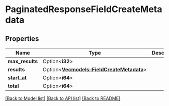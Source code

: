 # PaginatedResponseFieldCreateMetadata

## Properties

Name | Type | Description | Notes
------------ | ------------- | ------------- | -------------
**max_results** | Option<**i32**> |  | [optional]
**results** | Option<[**Vec<models::FieldCreateMetadata>**](FieldCreateMetadata.md)> |  | [optional]
**start_at** | Option<**i64**> |  | [optional]
**total** | Option<**i64**> |  | [optional]

[[Back to Model list]](../README.md#documentation-for-models) [[Back to API list]](../README.md#documentation-for-api-endpoints) [[Back to README]](../README.md)


